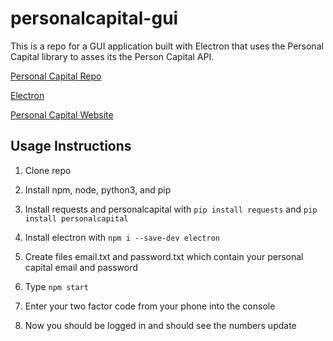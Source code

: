 # personalcapital-gui
This is a repo for a GUI application built with Electron that uses the Personal Capital library to asses its the Person Capital API.

[Personal Capital Repo](https://github.com/haochi/personalcapital)

[Electron](https://github.com/electron/electron)

[Personal Capital Website](https://www.personalcapital.com/)

## Usage Instructions

1. Clone repo

2. Install npm, node, python3, and pip

3. Install requests and personalcapital with `pip install requests` and  `pip install personalcapital`

4. Install electron with `npm i --save-dev electron`

5. Create files email.txt and password.txt which contain your personal capital
email and password

6. Type `npm start`

7. Enter your two factor code from your phone into the console

8. Now you should be logged in and should see the numbers update
